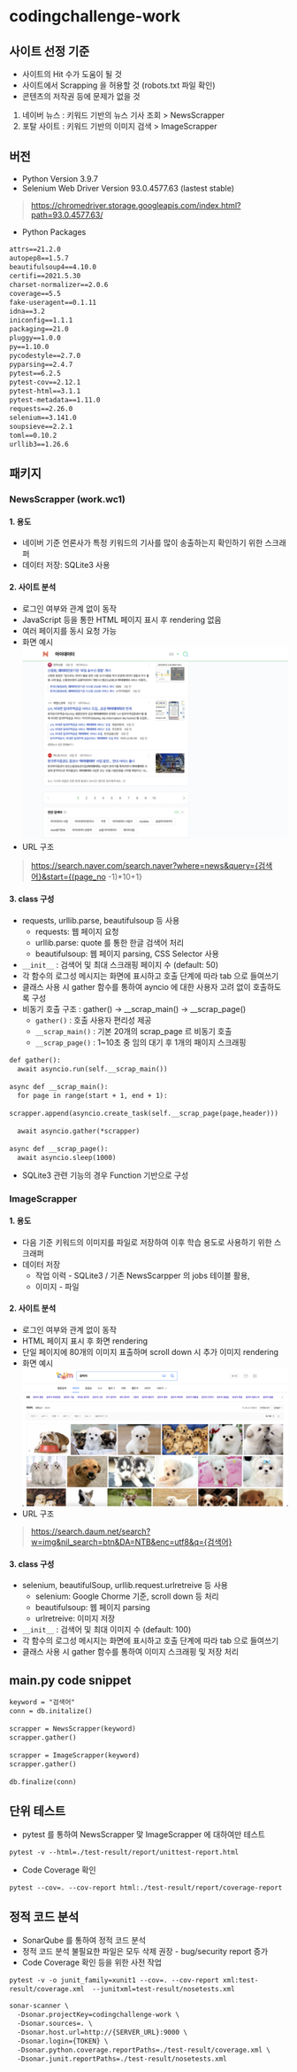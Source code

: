 # codingchallenge-work
## 사이트 선정 기준
* 사이트의 Hit 수가 도움이 될 것
* 사이트에서 Scrapping 을 허용할 것 (robots.txt 파일 확인)
* 콘텐츠의 저작권 등에 문제가 없을 것
1. 네이버 뉴스 : 키워드 기반의 뉴스 기사 조회 > NewsScrapper
2. 포탈 사이트 : 키워드 기반의 이미지 검색 > ImageScrapper

## 버전
* Python Version 3.9.7
* Selenium Web Driver Version 93.0.4577.63 (lastest stable)
> https://chromedriver.storage.googleapis.com/index.html?path=93.0.4577.63/
* Python Packages
```
attrs==21.2.0
autopep8==1.5.7
beautifulsoup4==4.10.0
certifi==2021.5.30
charset-normalizer==2.0.6
coverage==5.5
fake-useragent==0.1.11
idna==3.2
iniconfig==1.1.1
packaging==21.0
pluggy==1.0.0
py==1.10.0
pycodestyle==2.7.0
pyparsing==2.4.7
pytest==6.2.5
pytest-cov==2.12.1
pytest-html==3.1.1
pytest-metadata==1.11.0
requests==2.26.0
selenium==3.141.0
soupsieve==2.2.1
toml==0.10.2
urllib3==1.26.6
```
## 패키지
### NewsScrapper (work.wc1)
#### 1. 용도
* 네이버 기준 언론사가 특정 키워드의 기사를 많이 송출하는지 확인하기 위한 스크래퍼
* 데이터 저장: SQLite3 사용
#### 2. 사이트 분석
* 로그인 여부와 관계 없이 동작
* JavaScript 등을 통한 HTML 페이지 표시 후 rendering 없음
* 여러 페이지를 동시 요청 가능
* 화면 예시
![뉴스 검색 화면 예시](./images/naver-news-sample.png)
* URL 구조
> https://search.naver.com/search.naver?where=news&query={검색어}&start={(page_no -1)*10+1}
#### 3. class 구성
* requests, urllib.parse, beautifulsoup 등 사용
  * requests: 웹 페이지 요청
  * urllib.parse: quote 를 통한 한글 검색어 처리
  * beautifulsoup: 웹 페이지 parsing, CSS Selector 사용
* `__init__` : 검색어 및 최대 스크래핑 페이지 수 (default: 50)
* 각 함수의 로그성 메시지는 화면에 표시하고 호출 단계에 따라 tab 으로 들여쓰기
* 클래스 사용 시 gather 함수를 통하여 ayncio 에 대한 사용자 고려 없이 호출하도록 구성
* 비동기 호출 구조 : gather() -> __scrap_main() -> __scrap_page()
    * `gather()` : 호출 사용자 편리성 제공
    * `__scrap_main()` : 기본 20개의 scrap_page 르 비동기 호출
    * `__scrap_page()` : 1~10초 중 임의 대기 후 1개의 패이지 스크래핑
```
def gather():
  await asyncio.run(self.__scrap_main())

async def __scrap_main():
  for page in range(start + 1, end + 1):
    scrapper.append(asyncio.create_task(self.__scrap_page(page,header)))
 
  await asyncio.gather(*scrapper)

async def __scrap_page():
  await asyncio.sleep(1000)
```
* SQLite3 관련 기능의 경우 Function 기반으로 구성
### ImageScrapper
#### 1. 용도
* 다음 기준 키워드의 이미지를 파일로 저장하여 이후 학습 용도로 사용하기 위한 스크래퍼
* 데이터 저장
  * 작업 이력 - SQLite3 / 기존 NewsScarpper 의 jobs 테이블 활용, 
  * 이미지 - 파일
#### 2. 사이트 분석
* 로그인 여부와 관계 없이 동작
* HTML 페이지 표시 후 화면 rendering 
* 단일 페이지에 80개의 이미지 표출하며 scroll down 시 추가 이미지 rendering
* 화면 예시
![이미지 검색 화면 예시](./images/daum-image-sample.png)
* URL 구조
> https://search.daum.net/search?w=img&nil_search=btn&DA=NTB&enc=utf8&q={검색어}
#### 3. class 구성
* selenium, beautifulSoup, urllib.request.urlretreive 등 사용
  * selenium: Google Chorme 기준, scroll down 등 처리
  * beautifulsoup: 웹 페이지 parsing
  * urlretreive: 이미지 저장
* `__init__` : 검색어 및 최대 이미지 수 (default: 100)
* 각 함수의 로그성 메시지는 화면에 표시하고 호출 단계에 따라 tab 으로 들여쓰기
* 클래스 사용 시 gather 함수를 통하여 이미지 스크래핑 및 저장 처리
## main.py code snippet
```
keyword = "검색어"
conn = db.initalize()

scrapper = NewsScrapper(keyword)
scrapper.gather()

scrapper = ImageScrapper(keyword)
scrapper.gather()

db.finalize(conn)
```
## 단위 테스트
* pytest 를 통하여 NewsScrapper 맟 ImageScrapper 에 대하여만 테스트
```
pytest -v --html=./test-result/report/unittest-report.html
```
* Code Coverage 확인
```
pytest --cov=. --cov-report html:./test-result/report/coverage-report
```
## 정적 코드 분석
* SonarQube 를 통하여 정적 코드 분석
* 정적 코드 분석 불필요한 파일은 모두 삭제 권장 - bug/security report 증가
* Code Coverage 확인 등을 위한 사전 작업
```
pytest -v -o junit_family=xunit1 --cov=. --cov-report xml:test-result/coverage.xml  --junitxml=test-result/nosetests.xml
```
```
sonar-scanner \
  -Dsonar.projectKey=codingchallenge-work \
  -Dsonar.sources=. \
  -Dsonar.host.url=http://{SERVER_URL}:9000 \
  -Dsonar.login={TOKEN} \
  -Dsonar.python.coverage.reportPaths=./test-result/coverage.xml \
  -Dsonar.junit.reportPaths=./test-result/nosetests.xml
```